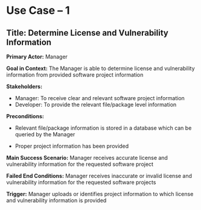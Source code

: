 # Use Case – 1

## Title: Determine License and Vulnerability Information

**Primary Actor:** Manager

**Goal in Context:** The Manager is able to determine license and vulnerability information from provided software project information

**Stakeholders:**
- Manager: To receive clear and relevant software project information
- Developer: To provide the relevant file/package level information

**Preconditions:**

- Relevant file/package information is stored in a database which can be queried by the Manager

- Proper project information has been provided

**Main Success Scenario:** Manager receives accurate license and vulnerability information for the requested software project 

**Failed End Conditions:** Manager receives inaccurate or invalid license and vulnerability information for the requested software projects

**Trigger:** Manager uploads or identifies project information to which license and vulnerability information is provided

